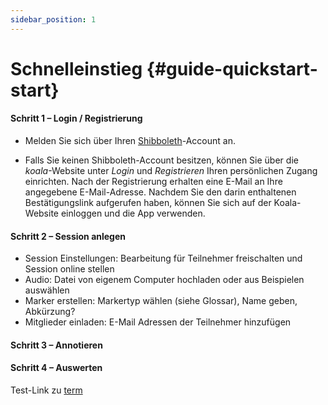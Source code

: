 ```yaml
---
sidebar_position: 1
---
```


# Schnelleinstieg {#guide-quickstart-start}

#### Schritt 1 – Login / Registrierung
- Melden Sie sich über Ihren [Shibboleth](/docs/terms/shibboleth.md)-Account an.

- Falls Sie keinen Shibboleth-Account besitzen, können Sie über die *koala*-Website unter *Login* und *Registrieren* Ihren persönlichen Zugang einrichten. Nach der Registrierung erhalten eine E-Mail an Ihre angegebene E-Mail-Adresse. Nachdem Sie den darin enthaltenen Bestätigungslink aufgerufen haben, können Sie sich auf der Koala-Website einloggen und die App verwenden.

#### Schritt 2 – Session anlegen
- Session Einstellungen: Bearbeitung für Teilnehmer freischalten und Session online stellen
- Audio: Datei von eigenem Computer hochladen oder aus Beispielen auswählen
- Marker erstellen: Markertyp wählen (siehe Glossar), Name geben, Abkürzung?
- Mitglieder einladen: E-Mail Adressen der Teilnehmer hinzufügen

#### Schritt 3 – Annotieren




#### Schritt 4 – Auswerten


Test-Link zu [term](/docs/terms/example-term.md)

